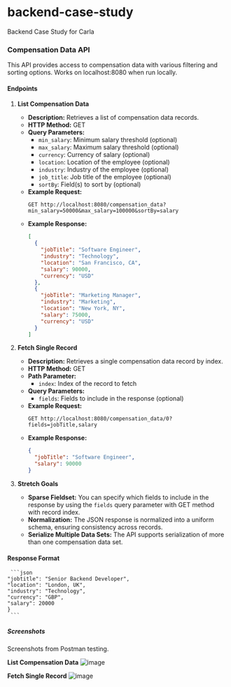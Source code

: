 # backend-case-study
Backend Case Study for Carla

### Compensation Data API

This API provides access to compensation data with various filtering and sorting options.
Works on localhost:8080 when run locally.

#### Endpoints

1. **List Compensation Data**
   - **Description:** Retrieves a list of compensation data records.
   - **HTTP Method:** GET
   - **Query Parameters:**
     - `min_salary`: Minimum salary threshold (optional)
     - `max_salary`: Maximum salary threshold (optional)
     - `currency`: Currency of salary (optional)
     - `location`: Location of the employee (optional)
     - `industry`: Industry of the employee (optional)
     - `job_title`: Job title of the employee (optional)
     - `sortBy`: Field(s) to sort by (optional)
   - **Example Request:**
     ```
     GET http://localhost:8080/compensation_data?min_salary=50000&max_salary=100000&sortBy=salary
     ```
   - **Example Response:**
     ```json
     [
       {
         "jobTitle": "Software Engineer",
         "industry": "Technology",
         "location": "San Francisco, CA",
         "salary": 90000,
         "currency": "USD"
       },
       {
         "jobTitle": "Marketing Manager",
         "industry": "Marketing",
         "location": "New York, NY",
         "salary": 75000,
         "currency": "USD"
       }
     ]
     ```

2. **Fetch Single Record**
   - **Description:** Retrieves a single compensation data record by index.
   - **HTTP Method:** GET
   - **Path Parameter:**
     - `index`: Index of the record to fetch
   - **Query Parameters:**
     - `fields`: Fields to include in the response (optional)
   - **Example Request:**
     ```
     GET http://localhost:8080/compensation_data/0?fields=jobTitle,salary
     ```
   - **Example Response:**
     ```json
     {
       "jobTitle": "Software Engineer",
       "salary": 90000
     }
     ```

3. **Stretch Goals**
   - **Sparse Fieldset:** You can specify which fields to include in the response by using the `fields` query parameter with GET method with record index.
   - **Normalization:** The JSON response is normalized into a uniform schema, ensuring consistency across records.
   - **Serialize Multiple Data Sets:** The API supports serialization of more than one compensation data set.

#### Response Format
     ```json
    "jobtitle": "Senior Backend Developer",
    "location": "London, UK",
    "industry": "Technology",
    "currency": "GBP",
    "salary": 20000
    }
     ```
##### Screenshots

Screenshots from Postman testing.

**List Compensation Data**
![image](https://github.com/cemrecodes/backend-case-study/assets/83655146/7941255b-b85a-4d5f-8eff-5859f33e12da)

**Fetch Single Record**
![image](https://github.com/cemrecodes/backend-case-study/assets/83655146/79fd9ce3-595f-45b3-a5ea-78fd4984eecb)


